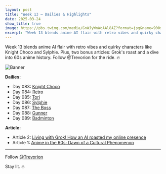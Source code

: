 ```yaml
---
layout: post
title: "Week 13 – Dailies & Highlights"
date: 2025-03-24
show_title: true
image: https://pbs.twimg.com/media/GnWJyWnWoAAl8AZ?format=jpg&name=900x900
excerpt: "Week 13 blends anime AI flair with retro vibes and quirky characters like Knight Choco and Sylphie. Plus, two bonus articles: Grok's roast and a dive into 60s anime history. Follow @Trevorion for the ride. 🔥"
---
```


<div style="max-width: 640px; height: auto;">
  <p>Week 13 blends anime AI flair with retro vibes and quirky characters like Knight Choco and Sylphie. Plus, two bonus articles: Grok's roast and a dive into 60s anime history. Follow @Trevorion for the ride. 🔥</p>
  <p><img src="https://pbs.twimg.com/media/GouKfB4XQAEvXW7?format=jpg&name=4096x4096" alt="Banner"  style="max-width: 640px; height: auto;" /></p>
</div>

**Dailies:**
- Day 083: [Knight Choco](https://x.com/Trevorion/status/1904097854123045083)
- Day 084: [Retro](https://x.com/Trevorion/status/1904549282058744144)
- Day 085: [Tori](https://x.com/Trevorion/status/1904826815052415023)
- Day 086: [Sylphie](https://x.com/Trevorion/status/1905194752057958432)
- Day 087: [The Boss](https://x.com/Trevorion/status/1905599705821671609)
- Day 088: [Gunner](https://x.com/Trevorion/status/1905941122330804340)
- Day 089: [Badminton](https://x.com/Trevorion/status/1906377642552803656)

**Article:**  
- Article 2: [Living with Grok! How an AI roasted my online presence](https://x.com/Trevorion/status/1907214486009683990)
- Article 1: [Anime in the 60s:  Dawn of a Cultural Phenomenon](https://x.com/Trevorion/status/1905913520631300310)

---
Follow [@Trevorion](https://x.com/Trevorion)

Stay lit. 🔥
